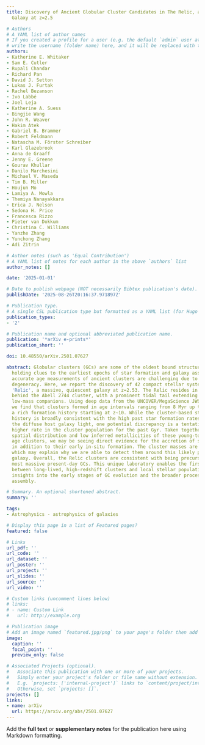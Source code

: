 ```yaml
---
title: Discovery of Ancient Globular Cluster Candidates in The Relic, a Quiescent
  Galaxy at z=2.5

# Authors
# A YAML list of author names
# If you created a profile for a user (e.g. the default `admin` user at `content/authors/admin/`), 
# write the username (folder name) here, and it will be replaced with their full name and linked to their profile.
authors:
- Katherine E. Whitaker
- Sam E. Cutler
- Rupali Chandar
- Richard Pan
- David J. Setton
- Lukas J. Furtak
- Rachel Bezanson
- Ivo Labbé
- Joel Leja
- Katherine A. Suess
- Bingjie Wang
- John R. Weaver
- Hakim Atek
- Gabriel B. Brammer
- Robert Feldmann
- Natascha M. Förster Schreiber
- Karl Glazebrook
- Anna de Graaff
- Jenny E. Greene
- Gourav Khullar
- Danilo Marchesini
- Michael V. Maseda
- Tim B. Miller
- Houjun Mo
- Lamiya A. Mowla
- Themiya Nanayakkara
- Erica J. Nelson
- Sedona H. Price
- Francesca Rizzo
- Pieter van Dokkum
- Christina C. Williams
- Yanzhe Zhang
- Yunchong Zhang
- Adi Zitrin

# Author notes (such as 'Equal Contribution')
# A YAML list of notes for each author in the above `authors` list
author_notes: []

date: '2025-01-01'

# Date to publish webpage (NOT necessarily Bibtex publication's date).
publishDate: '2025-08-26T20:16:37.971897Z'

# Publication type.
# A single CSL publication type but formatted as a YAML list (for Hugo requirements).
publication_types:
- '2'

# Publication name and optional abbreviated publication name.
publication: '*arXiv e-prints*'
publication_short: ''

doi: 10.48550/arXiv.2501.07627

abstract: Globular clusters (GCs) are some of the oldest bound structures in the Universe,
  holding clues to the earliest epochs of star formation and galaxy assembly. However,
  accurate age measurements of ancient clusters are challenging due to the age-metallicity
  degeneracy. Here, we report the discovery of 42 compact stellar systems within the
  'Relic', a massive, quiescent galaxy at z=2.53. The Relic resides in an over-density
  behind the Abell 2744 cluster, with a prominent tidal tail extending towards two
  low-mass companions. Using deep data from the UNCOVER/MegaScience JWST Surveys,
  we find that clusters formed in age intervals ranging from 8 Myr up to ∼2 Gyr, suggesting
  a rich formation history starting at z∼10. While the cluster-based star formation
  history is broadly consistent with the high past star formation rates derived from
  the diffuse host galaxy light, one potential discrepancy is a tentative ∼2-3times
  higher rate in the cluster population for the past Gyr. Taken together with the
  spatial distribution and low inferred metallicities of these young-to-intermediate
  age clusters, we may be seeing direct evidence for the accretion of star clusters
  in addition to their early in-situ formation. The cluster masses are high, ∼10^6-10^7~M_⊙,
  which may explain why we are able to detect them around this likely post-merger
  galaxy. Overall, the Relic clusters are consistent with being precursors of the
  most massive present-day GCs. This unique laboratory enables the first connection
  between long-lived, high-redshift clusters and local stellar populations, offering
  insights into the early stages of GC evolution and the broader processes of galaxy
  assembly.

# Summary. An optional shortened abstract.
summary: ''

tags:
- Astrophysics - astrophysics of galaxies

# Display this page in a list of Featured pages?
featured: false

# Links
url_pdf: ''
url_code: ''
url_dataset: ''
url_poster: ''
url_project: ''
url_slides: ''
url_source: ''
url_video: ''

# Custom links (uncomment lines below)
# links:
# - name: Custom Link
#   url: http://example.org

# Publication image
# Add an image named `featured.jpg/png` to your page's folder then add a caption below.
image:
  caption: ''
  focal_point: ''
  preview_only: false

# Associated Projects (optional).
#   Associate this publication with one or more of your projects.
#   Simply enter your project's folder or file name without extension.
#   E.g. `projects: ['internal-project']` links to `content/project/internal-project/index.md`.
#   Otherwise, set `projects: []`.
projects: []
links:
- name: arXiv
  url: https://arxiv.org/abs/2501.07627
---
```


Add the **full text** or **supplementary notes** for the publication here using Markdown formatting.
